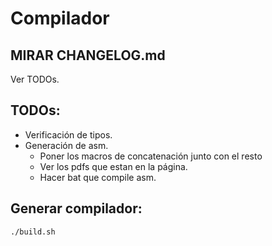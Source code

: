# Compilador


MIRAR CHANGELOG.md
--------------------
Ver TODOs.

TODOs:
--------------------

* Verificación de tipos.
* Generación de asm.
    * Poner los macros de concatenación junto con el resto
    * Ver los pdfs que estan en la página.
    * Hacer bat que compile asm.

Generar compilador:
----------------------
```sh
./build.sh
```

